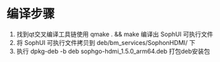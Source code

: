 # 编译步骤

1. 找到qt交叉编译工具链使用 qmake . && make 编译出 SophUI 可执行文件
2. 将 SophUI 可执行文件拷贝到 deb/bm_services/SophonHDMI/ 下
3. 执行 dpkg-deb -b deb sophgo-hdmi_1.5.0_arm64.deb 打包deb安装包
